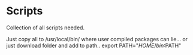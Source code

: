 # Scripts

Collection of all scripts needed. 

Just copy all to /usr/local/bin/ where user compiled packages can lie...
or just download folder and add to path..
export PATH="$HOME/bin:$PATH"
